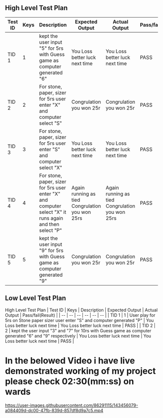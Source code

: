 ## High Level Test Plan

| Test ID |	Keys |	Description	| Expected Output |	Actual Output |	Pass/fail(Result) |
| -- | -- | -- | -- | -- | -- |
| TID 1              | 	1 | kept the user input "5" for 5rs with Guess game as computer generated "6"	 | 	You Loss better luck next time	 | You Loss better luck next time	 | PASS | 
| TID 2 | 2 | For stone, paper, sizer for 5rs user enter "X" and computer select "S" | Congrulation you won 25r		 | Congrulation you won 25r	 | PASS | 
| TID 3 | 	3 | For stone, paper, sizer for 5rs user enter "S" and computer select "X" | 	You Loss better luck next time	 | You Loss better luck next time	 | PASS | 
| TID 4 | 	4 | For stone, paper, sizer for 5rs user enter "X" and computer select "X" it runs again and then select "P" | Again running as tied	Congrulation you won 25rs	 | Again running as tied	Congrulation you won 25rs	 | PASS | 
| TID 5 | 	5 | kept the user input "9" for 5rs with Guess game as computer generated "9"	 | 	Congrulation you won 25r	 | Congrulation you won 25r	 | PASS | 


## Low Level Test Plan
High Level Test Plan
| Test ID |	Keys |	Description	| Expected Output |	Actual Output |	Pass/fail(Result) |
| -- | -- | -- | -- | -- | -- |
| TID 1              | 	1 | User play for 5rs on Stone paper sizer user enter "S" and computer generated "P" | 	You Loss better luck next time	 | You Loss better luck next time	 | PASS | 
| TID 2              | 	2 | kept the user input "3" and "7" for 10rs with Guess game as computer generated "6" and "9" respectively | 	You Loss better luck next time	 | You Loss better luck next time	 | PASS | 

# In the belowed Video i have live demonstrated working of my project please check 02:30(mm:ss) on wards
https://user-images.githubusercontent.com/86291115/143456079-a084409d-dc00-47fb-839d-857df8d9a7c5.mp4
